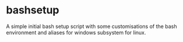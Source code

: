 # bashsetup
A simple initial bash setup script with some customisations of the bash environment and aliases for windows subsystem for linux.
